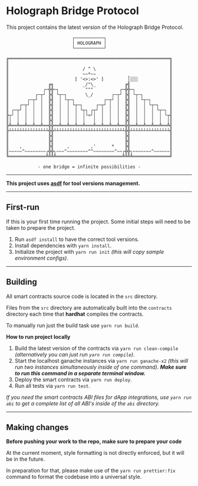 # Holograph Bridge Protocol

This project contains the latest version of the Holograph Bridge Protocol.

```
                         ┌───────────┐
                         │ HOLOGRAPH │
                         └───────────┘

╔═════════════════════════════════════════════════════════════╗
║                                                             ║
║                            / ^ \                            ║
║                            ~~*~~            ¸               ║
║                         [ '<>:<>' ]         │░░░            ║
║               ╔╗           _/"\_           ╔╣               ║
║             ┌─╬╬─┐          """          ┌─╬╬─┐             ║
║          ┌─┬┘ ╠╣ └┬─┐       \_/       ┌─┬┘ ╠╣ └┬─┐          ║
║       ┌─┬┘ │  ╠╣  │ └┬─┐           ┌─┬┘ │  ╠╣  │ └┬─┐       ║
║    ┌─┬┘ │  │  ╠╣  │  │ └┬─┐     ┌─┬┘ │  │  ╠╣  │  │ └┬─┐    ║
║ ┌─┬┘ │  │  │  ╠╣  │  │  │ └┬┐ ┌┬┘ │  │  │  ╠╣  │  │  │ └┬─┐ ║
╠┬┘ │  │  │  │  ╠╣  │  │  │  │└¤┘│  │  │  │  ╠╣  │  │  │  │ └┬╣
║│  │  │  │  │  ╠╣  │  │  │  │   │  │  │  │  ╠╣  │  │  │  │  │║
╠╩══╩══╩══╩══╩══╬╬══╩══╩══╩══╩═══╩══╩══╩══╩══╬╬══╩══╩══╩══╩══╩╣
╠┴┴┴┴┴┴┴┴┴┴┴┴┴┴┴╬╬┴┴┴┴┴┴┴┴┴┴┴┴┴┴┴┴┴┴┴┴┴┴┴┴┴┴┴╬╬┴┴┴┴┴┴┴┴┴┴┴┴┴┴┴╣
║               ╠╣                           ╠╣               ║
║               ╠╣                           ╠╣               ║
║    ,          ╠╣     ,        ,'      *    ╠╣               ║
║~~~~~^~~~~~~~~┌╬╬┐~~~^~~~~~~~~^^~~~~~~~~^~~┌╬╬┐~~~~~~~^~~~~~~║
╚══════════════╩╩╩╩═════════════════════════╩╩╩╩══════════════╝

            - one bridge = infinite possibilities -
```

---

**This project uses [asdf](https://asdf-vm.com/) for tool versions management.**

---

## First-run

If this is your first time running the project. Some initial steps will need to be taken to prepare the project.

1. Run `asdf install` to have the correct tool versions.
2. Install dependencies with `yarn install`.
3. Initialize the project with `yarn run init` _(this will copy sample environment configs)_.

---

## Building

All smart contracts source code is located in the `src` directory.

Files from the `src` directory are automatically built into the `contracts` directory each time that **hardhat** compiles the contracts.

To manually run just the build task use `yarn run build`.

**How to run project locally**

1. Build the latest version of the contracts via `yarn run clean-compile` _(alternatively you can just run `yarn run compile`)_.
2. Start the localhost ganache instances via `yarn run ganache-x2` _(this will run two instances simultaneously inside of one command)_. **_Make sure to run this command in a separate terminal window._**
3. Deploy the smart contracts via `yarn run deploy`.
4. Run all tests via `yarn run test`.

_If you need the smart contracts ABI files for dApp integrations, use `yarn run abi` to get a complete list of all ABI's inside of the `abi` directory._

---

## Making changes

**Before pushing your work to the repo, make sure to prepare your code**

At the current moment, style formatting is not directly enforced, but it will be in the future.

In preparation for that, please make use of the `yarn run prettier:fix` command to format the codebase into a universal style.
